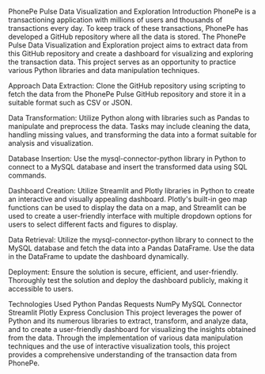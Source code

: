PhonePe Pulse Data Visualization and Exploration
Introduction
PhonePe is a transactioning application with millions of users and thousands of transactions every day. To keep track of these transactions, PhonePe has developed a GitHub repository where all the data is stored. The PhonePe Pulse Data Visualization and Exploration project aims to extract data from this GitHub repository and create a dashboard for visualizing and exploring the transaction data. This project serves as an opportunity to practice various Python libraries and data manipulation techniques.

Approach
Data Extraction: Clone the GitHub repository using scripting to fetch the data from the PhonePe Pulse GitHub repository and store it in a suitable format such as CSV or JSON.

Data Transformation: Utilize Python along with libraries such as Pandas to manipulate and preprocess the data. Tasks may include cleaning the data, handling missing values, and transforming the data into a format suitable for analysis and visualization.

Database Insertion: Use the mysql-connector-python library in Python to connect to a MySQL database and insert the transformed data using SQL commands.

Dashboard Creation: Utilize Streamlit and Plotly libraries in Python to create an interactive and visually appealing dashboard. Plotly's built-in geo map functions can be used to display the data on a map, and Streamlit can be used to create a user-friendly interface with multiple dropdown options for users to select different facts and figures to display.

Data Retrieval: Utilize the mysql-connector-python library to connect to the MySQL database and fetch the data into a Pandas DataFrame. Use the data in the DataFrame to update the dashboard dynamically.

Deployment: Ensure the solution is secure, efficient, and user-friendly. Thoroughly test the solution and deploy the dashboard publicly, making it accessible to users.

Technologies Used
Python
Pandas
Requests
NumPy
MySQL Connector
Streamlit
Plotly Express
Conclusion
This project leverages the power of Python and its numerous libraries to extract, transform, and analyze data, and to create a user-friendly dashboard for visualizing the insights obtained from the data. Through the implementation of various data manipulation techniques and the use of interactive visualization tools, this project provides a comprehensive understanding of the transaction data from PhonePe.

